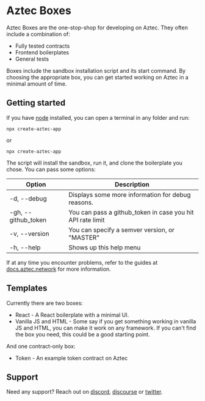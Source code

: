 # Aztec Boxes

Aztec Boxes are the one-stop-shop for developing on Aztec. They often include a combination of:

- Fully tested contracts
- Frontend boilerplates
- General tests

Boxes include the sandbox installation script and its start command. By choosing the appropriate box, you can get started working on Aztec in a minimal amount of time.

## Getting started

If you have [node](https://nodejs.org/en/download) installed, you can open a terminal in any folder and run:

`npx create-aztec-app`

or

`npx create-aztec-app`

The script will install the sandbox, run it, and clone the boilerplate you chose. You can pass some options:

| Option | Description |
| --- | --- |
| -d, --debug | Displays some more information for debug reasons. |
| -gh, --github_token | You can pass a github_token in case you hit API rate limit |
| -v, --version | You can specify a semver version, or "MASTER" |
| -h, --help | Shows up this help menu |

 If at any time you encounter problems, refer to the guides at [docs.aztec.network](https://docs.aztec.network) for more information.

## Templates

Currently there are two boxes:

- React - A React boilerplate with a minimal UI.
- Vanilla JS and HTML - Some say if you get something working in vanilla JS and HTML, you can make it work on any framework. If you can't find the box you need, this could be a good starting point.

And one contract-only box:

- Token - An example token contract on Aztec

## Support

Need any support? Reach out on [discord](https://discord.gg/DgWG2DBMyB), [discourse](https://discourse.aztec.network/) or [twitter](https://twitter.com/aztecnetwork).
